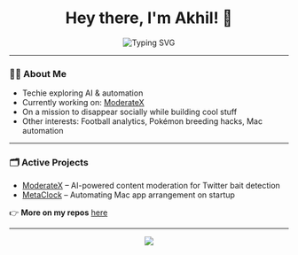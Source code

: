 <h1 align="center">
  Hey there, I'm Akhil! 👋
</h1>
<p align="center">
  <img src="https://readme-typing-svg.demolab.com?font=Fira+Code&size=22&pause=1000&center=true&vCenter=true&width=435&lines=Tech+Enthusiast;Building+ModerateX;" alt="Typing SVG" />
</p>

---

### 🧑‍💻 About Me 
- Techie exploring AI & automation  
- Currently working on: [ModerateX](https://github.com/akhil/ModerateX)  
- On a mission to disappear socially while building cool stuff  
- Other interests: Football analytics, Pokémon breeding hacks, Mac automation  

---

### 🗂️ Active Projects  
- [ModerateX](https://github.com/akhil/ModerateX) – AI-powered content moderation for Twitter bait detection  
- [MetaClock](https://github.com/akhil/MetaClock) – Automating Mac app arrangement on startup  

👉 **More on my repos** [here](https://github.com/akhil1608?tab=repositories)  

---

<p align="center">
  <img src="https://komarev.com/ghpvc/?username=akhil1608&label=Profile%20Views&color=blue&style=plastic" />
</p>

